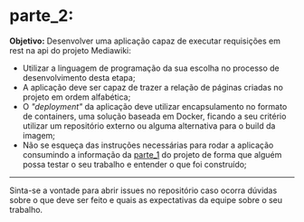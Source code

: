# parte_2:

**Objetivo:** Desenvolver uma aplicação capaz de executar requisições em rest na api do projeto Mediawiki:

* Utilizar a linguagem de programação da sua escolha no processo de desenvolvimento desta etapa;
* A aplicação deve ser capaz de trazer a relação de páginas criadas no projeto em ordem alfabética;
* O *"deployment"* da aplicação deve utilizar encapsulamento no formato de containers, uma solução baseada em Docker, ficando a seu critério utilizar um repositório externo ou alguma alternativa para o build da imagem;
* Não se esqueça das instruções necessárias para rodar a aplicação consumindo a informação da [parte_1](https://github.com/sre-team/challenge/tree/master/parte_1) do projeto de forma que alguém possa testar o seu trabalho e entender o que foi construído;

---

Sinta-se a vontade para abrir issues no repositório caso ocorra dúvidas sobre o que deve ser feito e quais as expectativas da equipe sobre o seu trabalho.
